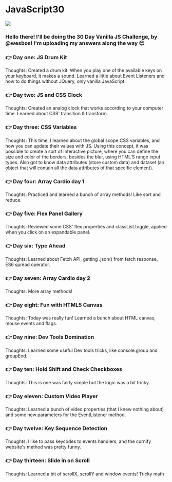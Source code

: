 # JavaScript30

![](https://javascript30.com/images/JS3-social-share.png)

### Hello there! I'll be doing the 30 Day Vanilla JS Challenge, by @wesbos! I'm uploading my answers along the way 😊

### 👉 Day one: JS Drum Kit

Thoughts: Created a drum kit. When you play one of the available keys on your keyboard, it makes a sound. Learned a little about
Event Listeners and how to do things without JQuery, only vanilla JavaScript.

### 👉 Day two: JS and CSS Clock

Thoughts: Created an analog clock that works according to your computer time. Learned about CSS' transition & transform.

### 👉 Day three: CSS Variables

Thoughts: This time, I learned about the global scope CSS variables, and how you can update their values with JS. Using this concept, it was possible to create a sort of interactive picture, where you can define the size and color of the borders, besides the blur, using HTML'S range input types. Also got to know data attributes (store custom data) and dataset (an object that will contain all the data attributes of that specific element).

### 👉 Day four: Array Cardio day 1

Thoughts: Practiced and learned a bunch of array methods! Like sort and reduce.

### 👉 Day five: Flex Panel Gallery

Thoughts: Reviewed some CSS' flex properties and classList.toggle, applied when you click on an expandable panel.

### 👉 Day six: Type Ahead

Thoughts: Learned about Fetch API, getting .json() from fetch response, ES6 spread operator.

### 👉 Day seven: Array Cardio day 2

Thoughts: More array methods!

### 👉 Day eight: Fun with HTML5 Canvas

Thoughts: Today was really fun! Learned a bunch about HTML canvas, mouse events and flags.

### 👉 Day nine: Dev Tools Domination

Thoughts: Learned some useful Dev tools tricks, like console.group and groupEnd.

### 👉 Day ten: Hold Shift and Check Checkboxes

Thoughts: This is one was fairly simple but the logic was a bit tricky.

### 👉 Day eleven: Custom Video Player

Thoughts: Learned a bunch of video properties (that I knew nothing about) and some new parameters for the EventListener method.

### 👉 Day twelve: Key Sequence Detection

Thoughts: I like to pass keycodes to events handlers, and the cornify website's method was pretty funny.

### 👉 Day thirteen: Slide in on Scroll

Thoughts: Learned a bit of scrollX, scrollY and window events! Tricky math
